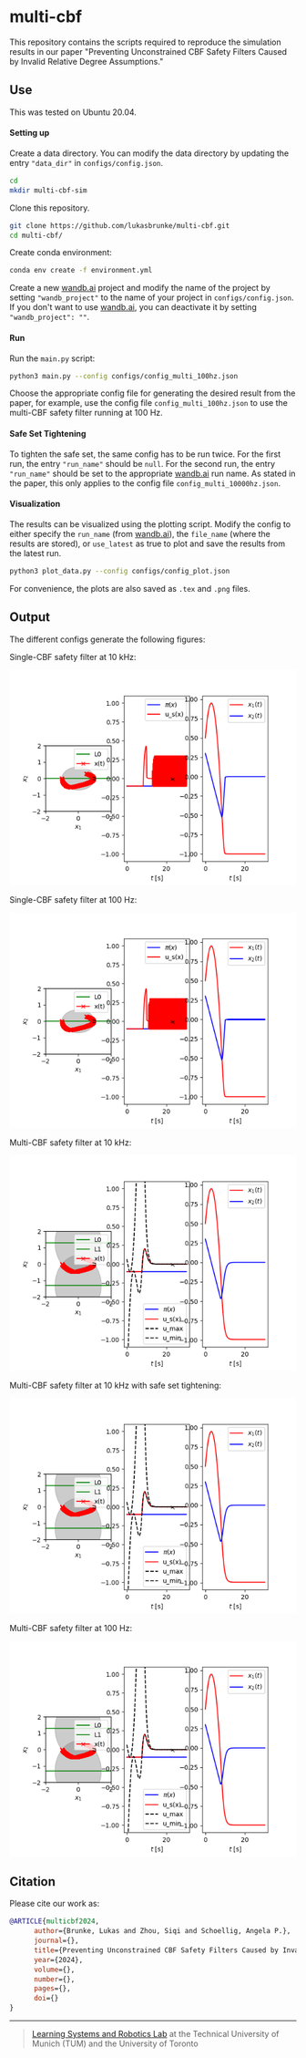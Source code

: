 # multi-cbf

This repository contains the scripts required to reproduce the simulation results in our paper "Preventing Unconstrained CBF Safety Filters Caused by Invalid Relative Degree Assumptions."

## Use
This was tested on Ubuntu 20.04. 

#### Setting up
Create a data directory. You can modify the data directory by updating the entry `"data_dir"` in `configs/config.json`.

```sh
cd
mkdir multi-cbf-sim
```

Clone this repository. 

```sh
git clone https://github.com/lukasbrunke/multi-cbf.git
cd multi-cbf/
```

Create conda environment:

```sh
conda env create -f environment.yml
```

Create a new [wandb.ai](wandb.ai) project and modify the name of the project by setting `"wandb_project"` to the name of your project in `configs/config.json`. If you don't want to use [wandb.ai](wandb.ai), you can deactivate it by setting `"wandb_project": ""`.   

#### Run
Run the `main.py` script:

```sh
python3 main.py --config configs/config_multi_100hz.json
```

Choose the appropriate config file for generating the desired result from the paper, for example, use the config file `config_multi_100hz.json` to use the multi-CBF safety filter running at 100 Hz. 

#### Safe Set Tightening
To tighten the safe set, the same config has to be run twice. For the first run, the entry `"run_name"` should be `null`. For the second run, the entry `"run_name"` should be set to the appropriate [wandb.ai](wandb.ai) run name. As stated in the paper, this only applies to the config file `config_multi_10000hz.json`. 

#### Visualization
The results can be visualized using the plotting script. Modify the config to either specify the `run_name` (from [wandb.ai](wandb.ai)), the `file_name` (where the results are stored), or `use_latest` as true to plot and save the results from the latest run. 

```sh
python3 plot_data.py --config configs/config_plot.json
```
For convenience, the plots are also saved as `.tex` and `.png` files. 

## Output

The different configs generate the following figures:

Single-CBF safety filter at 10 kHz:

![fig1](./readme-figures/Figure_1.png)

Single-CBF safety filter at 100 Hz:

![fig2](./readme-figures/Figure_2.png)

Multi-CBF safety filter at 10 kHz:

![fig3](./readme-figures/Figure_3.png)

Multi-CBF safety filter at 10 kHz with safe set tightening:

![fig4](./readme-figures/Figure_4.png)

Multi-CBF safety filter at 100 Hz:

![fig5](./readme-figures/Figure_5.png)

## Citation

Please cite our work as:

```bibtex
@ARTICLE{multicbf2024,
      author={Brunke, Lukas and Zhou, Siqi and Schoellig, Angela P.},
      journal={}, 
      title={Preventing Unconstrained CBF Safety Filters Caused by Invalid Relative Degree Assumptions}, 
      year={2024},
      volume={},
      number={},
      pages={},
      doi={}
}
```

-----
>  [Learning Systems and Robotics Lab](https://www.learnsyslab.org/) at the Technical University of Munich (TUM) and the University of Toronto
